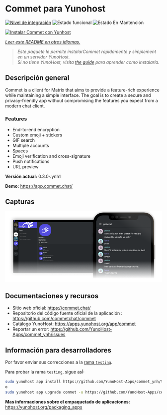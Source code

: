 <!--
Este archivo README esta generado automaticamente<https://github.com/YunoHost/apps/tree/master/tools/readme_generator>
No se debe editar a mano.
-->

# Commet para Yunohost

[![Nivel de integración](https://dash.yunohost.org/integration/commet.svg)](https://ci-apps.yunohost.org/ci/apps/commet/) ![Estado funcional](https://ci-apps.yunohost.org/ci/badges/commet.status.svg) ![Estado En Mantención](https://ci-apps.yunohost.org/ci/badges/commet.maintain.svg)

[![Instalar Commet con Yunhost](https://install-app.yunohost.org/install-with-yunohost.svg)](https://install-app.yunohost.org/?app=commet)

*[Leer este README en otros idiomas.](./ALL_README.md)*

> *Este paquete le permite instalarCommet rapidamente y simplement en un servidor YunoHost.*  
> *Si no tiene YunoHost, visita [the guide](https://yunohost.org/install) para aprender como instalarla.*

## Descripción general

Commet is a client for Matrix that aims to provide a feature-rich experience while maintaining a simple interface. The goal is to create a secure and privacy-friendly app without compromising the features you expect from a modern chat client.

### Features

- End-to-end encryption
- Custom emoji + stickers
- GIF search
- Multiple accounts
- Spaces
- Emoji verification and cross-signature
- Push notifications
- URL preview


**Versión actual:** 0.3.0~ynh1

**Demo:** <https://app.commet.chat/>

## Capturas

![Captura de Commet](./doc/screenshots/screenshot.png)

## Documentaciones y recursos

- Sitio web oficial: <https://commet.chat/>
- Repositorio del código fuente oficial de la aplicación : <https://github.com/commetchat/commet>
- Catálogo YunoHost: <https://apps.yunohost.org/app/commet>
- Reportar un error: <https://github.com/YunoHost-Apps/commet_ynh/issues>

## Información para desarrolladores

Por favor enviar sus correcciones a la [rama `testing`](https://github.com/YunoHost-Apps/commet_ynh/tree/testing).

Para probar la rama `testing`, sigue asÍ:

```bash
sudo yunohost app install https://github.com/YunoHost-Apps/commet_ynh/tree/testing --debug
o
sudo yunohost app upgrade commet -u https://github.com/YunoHost-Apps/commet_ynh/tree/testing --debug
```

**Mas informaciones sobre el empaquetado de aplicaciones:** <https://yunohost.org/packaging_apps>
